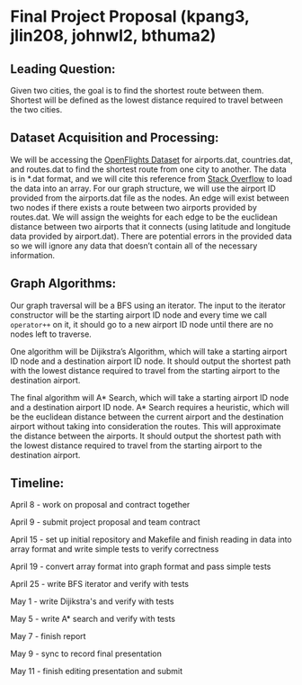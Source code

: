 # Final Project Proposal (kpang3, jlin208, johnwl2, bthuma2)

## **Leading Question:** 
Given two cities, the goal is to find the shortest route between them. Shortest will be defined as the lowest distance required to travel between the two cities. 

## **Dataset Acquisition and Processing:** 
We will be accessing the [OpenFlights Dataset](https://openflights.org/data.html) for airports.dat, countries.dat, and routes.dat to find the shortest route from one city to another. The data is in *.dat format, and we will cite this reference from [Stack Overflow](https://stackoverflow.com/questions/15528468/how-to-read-dat-files-in-c) to load the data into an array. For our graph structure, we will use the airport ID provided from the airports.dat file as the nodes. An edge will exist between two nodes if there exists a route between two airports provided by routes.dat. We will assign the weights for each edge to be the euclidean distance between two airports that it connects (using latitude and longitude data provided by airport.dat). There are potential errors in the provided data so we will ignore any data that doesn’t contain all of the necessary information.

## **Graph Algorithms:** 
Our graph traversal will be a BFS using an iterator. The input to the iterator constructor will be the starting airport ID node and every time we call `operator++` on it, it should go to a new airport ID node until there are no nodes left to traverse.

One algorithm will be Dijikstra’s Algorithm, which will take a starting airport ID node and a destination airport ID node. It should output the shortest path with the lowest distance required to travel from the starting airport to the destination airport.

The final algorithm will A* Search, which will take a starting airport ID node and a destination airport ID node. A* Search requires a heuristic, which will be the euclidean distance between the current airport and the destination airport without taking into consideration the routes. This will approximate the distance between the airports. It should output the shortest path with the lowest distance required to travel from the starting airport to the destination airport.

## **Timeline:**
April 8 - work on proposal and contract together

April 9 - submit project proposal and team contract

April 15 - set up initial repository and Makefile and finish reading in data into array format and write simple tests to verify correctness

April 19 - convert array format into graph format and pass simple tests

April 25 - write BFS iterator and verify with tests

May 1 - write Dijikstra's and verify with tests

May 5 - write A* search and verify with tests

May 7 - finish report

May 9 - sync to record final presentation

May 11 - finish editing presentation and submit
